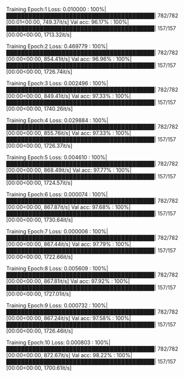 Training Epoch:1
Loss: 0.010000      : 100%|████████████████████████████████████████| 782/782 [00:01<00:00, 749.37it/s]
Val acc: 96.17%     : 100%|████████████████████████████████████████| 157/157 [00:00<00:00, 1713.32it/s]

Training Epoch:2
Loss: 0.469779      : 100%|████████████████████████████████████████| 782/782 [00:00<00:00, 854.41it/s]
Val acc: 96.96%     : 100%|████████████████████████████████████████| 157/157 [00:00<00:00, 1726.74it/s]

Training Epoch:3
Loss: 0.002496      : 100%|████████████████████████████████████████| 782/782 [00:00<00:00, 849.41it/s]
Val acc: 97.33%     : 100%|████████████████████████████████████████| 157/157 [00:00<00:00, 1740.26it/s]

Training Epoch:4
Loss: 0.029884      : 100%|████████████████████████████████████████| 782/782 [00:00<00:00, 855.76it/s]
Val acc: 97.33%     : 100%|████████████████████████████████████████| 157/157 [00:00<00:00, 1726.37it/s]

Training Epoch:5
Loss: 0.004610      : 100%|████████████████████████████████████████| 782/782 [00:00<00:00, 868.49it/s]
Val acc: 97.77%     : 100%|████████████████████████████████████████| 157/157 [00:00<00:00, 1724.57it/s]

Training Epoch:6
Loss: 0.000074      : 100%|████████████████████████████████████████| 782/782 [00:00<00:00, 867.87it/s]
Val acc: 97.68%     : 100%|████████████████████████████████████████| 157/157 [00:00<00:00, 1730.64it/s]

Training Epoch:7
Loss: 0.000006      : 100%|████████████████████████████████████████| 782/782 [00:00<00:00, 867.44it/s]
Val acc: 97.79%     : 100%|████████████████████████████████████████| 157/157 [00:00<00:00, 1722.66it/s]

Training Epoch:8
Loss: 0.005609      : 100%|████████████████████████████████████████| 782/782 [00:00<00:00, 867.81it/s]
Val acc: 97.92%     : 100%|████████████████████████████████████████| 157/157 [00:00<00:00, 1727.01it/s]

Training Epoch:9
Loss: 0.000732      : 100%|████████████████████████████████████████| 782/782 [00:00<00:00, 867.24it/s]
Val acc: 97.58%     : 100%|████████████████████████████████████████| 157/157 [00:00<00:00, 1726.46it/s]

Training Epoch:10
Loss: 0.000803      : 100%|████████████████████████████████████████| 782/782 [00:00<00:00, 872.67it/s]
Val acc: 98.22%     : 100%|████████████████████████████████████████| 157/157 [00:00<00:00, 1700.61it/s]
